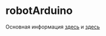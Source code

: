# robotArduino

Основная информация <a href ="https://habr.com/post/381775/"> здесь</a> и <a href = "http://wiki.amperka.ru/робототехника:робот-с-датчиками-линии-на-arduino"> здесь</a>
